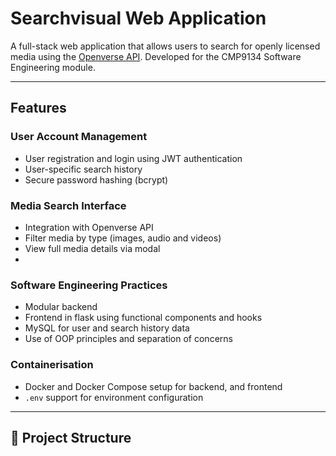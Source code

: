 # Searchvisual Web Application

A full-stack web application that allows users to search for openly licensed media using the [Openverse API](https://api.openverse.org/v1/). Developed for the CMP9134 Software Engineering module.

---

##  Features

###  User Account Management
- User registration and login using JWT authentication
- User-specific search history
- Secure password hashing (bcrypt)

###  Media Search Interface
- Integration with Openverse API
- Filter media by type (images, audio and videos)
- View full media details via modal
- 

### Software Engineering Practices
- Modular backend 
- Frontend in flask using functional components and hooks
- MySQL for user and search history data
- Use of OOP principles and separation of concerns

###  Containerisation
- Docker and Docker Compose setup for backend, and frontend
- `.env` support for environment configuration

---

## 📁 Project Structure
